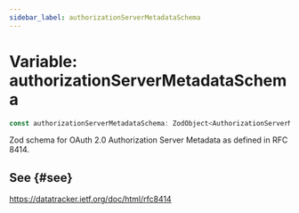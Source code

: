 ```yaml
---
sidebar_label: authorizationServerMetadataSchema
---
```


# Variable: authorizationServerMetadataSchema

```ts
const authorizationServerMetadataSchema: ZodObject<AuthorizationServerMetadata>;
```

Zod schema for OAuth 2.0 Authorization Server Metadata as defined in RFC 8414.

## See {#see}

https://datatracker.ietf.org/doc/html/rfc8414
